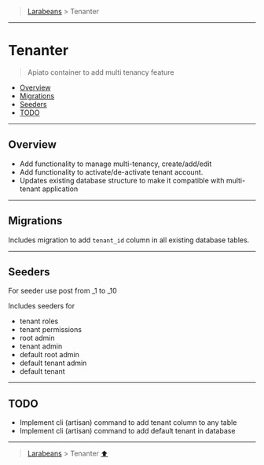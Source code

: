 >[Larabeans](README.md) > Tenanter

---

# Tenanter

> Apiato container to add multi tenancy feature

* [Overview](#overview)
* [Migrations](#migrations)
* [Seeders](#seeders)
* [TODO](#todo)


---

## Overview

- Add functionality to manage multi-tenancy, create/add/edit
- Add functionality to activate/de-activate tenant account.
- Updates existing database structure to make it compatible with multi-tenant application

---

## Migrations
Includes migration to add `tenant_id` column in all existing database tables.

---

## Seeders
For seeder use post from _1  to _10

Includes seeders for
  - tenant roles 
  - tenant permissions 
  - root admin 
  - tenant admin 
  - default root admin 
  - default tenant admin
  - default tenant

---

## TODO
- Implement cli (artisan) command to add tenant column to any table
- Implement cli (artisan) command to add default tenant in database

---

>[Larabeans](README.md) > Tenanter [⬆](#tenanter)
